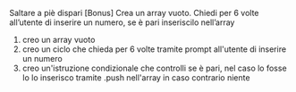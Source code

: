 Saltare a piè dispari [Bonus]
Crea un array vuoto. Chiedi per 6 volte all’utente di inserire un numero, se è pari inseriscilo nell’array


1) creo un array vuoto
2) creo un ciclo che chieda per 6 volte tramite prompt all'utente di inserire un numero
3) creo un'istruzione condizionale che controlli se è pari, nel caso lo fosse lo lo inserisco tramite .push nell'array in caso contrario niente
